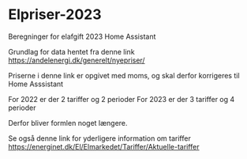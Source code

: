 # Elpriser-2023
Beregninger for elafgift 2023 Home Assistant


Grundlag for data hentet fra denne link
https://andelenergi.dk/generelt/nyepriser/

Priserne i denne link er opgivet med moms, og skal derfor korrigeres til Home Asssistant

For 2022 er der 2 tariffer og 2 perioder
For 2023 er der 3 tariffer og 4 perioder

Derfor bliver formlen noget længere.


Se også denne link for yderligere information om tariffer
https://energinet.dk/El/Elmarkedet/Tariffer/Aktuelle-tariffer
